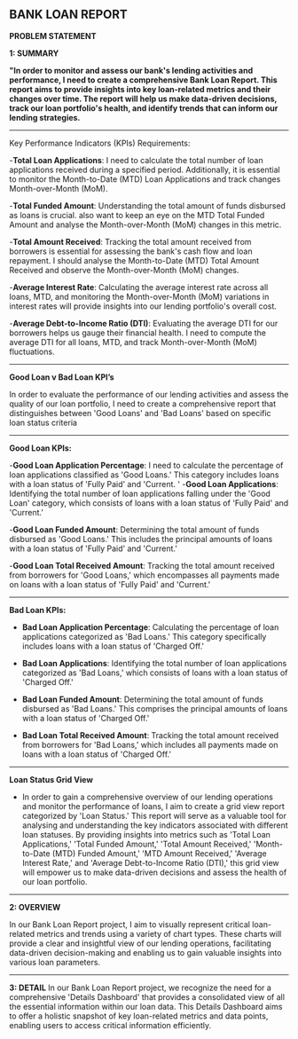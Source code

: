 ## BANK LOAN REPORT

**PROBLEM STATEMENT**

**1: SUMMARY**

**"In order to monitor and assess our bank's lending activities and performance, I need to create a comprehensive Bank Loan Report. This report aims to provide insights into key loan-related metrics and their changes over time. The report will help us make data-driven decisions, track our loan portfolio's health, and identify trends that can inform our lending strategies.**

***

Key Performance Indicators (KPIs) Requirements:

-**Total Loan Applications**: I need to calculate the total number of loan applications received during a specified period. Additionally, it is essential to monitor the Month-to-Date (MTD) Loan Applications and track changes Month-over-Month (MoM).

-**Total Funded Amount**: Understanding the total amount of funds disbursed as loans is crucial.  also want to keep an eye on the MTD Total Funded Amount and analyse the Month-over-Month (MoM) changes in this metric.

-**Total Amount Received**: Tracking the total amount received from borrowers is essential for assessing the bank's cash flow and loan repayment. I should analyse the Month-to-Date (MTD) Total Amount Received and observe the Month-over-Month (MoM) changes.

-**Average Interest Rate**: Calculating the average interest rate across all loans, MTD, and monitoring the Month-over-Month (MoM) variations in interest rates will provide insights into our lending portfolio's overall cost.

-**Average Debt-to-Income Ratio (DTI)**: Evaluating the average DTI for our borrowers helps us gauge their financial health. I need to compute the average DTI for all loans, MTD, and track Month-over-Month (MoM) fluctuations.

***

**Good Loan v Bad Loan KPI’s**

In order to evaluate the performance of our lending activities and assess the quality of our loan portfolio, I need to create a comprehensive report that distinguishes between 'Good Loans' and 'Bad Loans' based on specific loan status criteria

***

**Good Loan KPIs:**

-**Good Loan Application Percentage**: I need to calculate the percentage of loan applications classified as 'Good Loans.' This category includes loans with a loan status of 'Fully Paid' and 'Current.
'
-**Good Loan Applications**: Identifying the total number of loan applications falling under the 'Good Loan' category, which consists of loans with a loan status of 'Fully Paid' and 'Current.'

-**Good Loan Funded Amount**: Determining the total amount of funds disbursed as 'Good Loans.' This includes the principal amounts of loans with a loan status of 'Fully Paid' and 'Current.'

-**Good Loan Total Received Amount**: Tracking the total amount received from borrowers for 'Good Loans,' which encompasses all payments made on loans with a loan status of 'Fully Paid' and 'Current.'

***

**Bad Loan KPIs:**

- **Bad Loan Application Percentage**: Calculating the percentage of loan applications categorized as 'Bad Loans.' This category specifically includes loans with a loan status of 'Charged Off.'

- **Bad Loan Applications**: Identifying the total number of loan applications categorized as 'Bad Loans,' which consists of loans with a loan status of 'Charged Off.'

- **Bad Loan Funded Amount**: Determining the total amount of funds disbursed as 'Bad Loans.' This comprises the principal amounts of loans with a loan status of 'Charged Off.'

- **Bad Loan Total Received Amount**: Tracking the total amount received from borrowers for 'Bad Loans,' which includes all payments made on loans with a loan status of 'Charged Off.'

***

**Loan Status Grid View**

- In order to gain a comprehensive overview of our lending operations and monitor the performance of loans, I aim to create a grid view report categorized by 'Loan Status.' This report will serve as a valuable tool for analysing and understanding the key indicators associated with different loan statuses. By providing insights into metrics such as 'Total Loan Applications,' 'Total Funded Amount,' 'Total Amount Received,' 'Month-to-Date (MTD) Funded Amount,' 'MTD Amount Received,' 'Average Interest Rate,' and 'Average Debt-to-Income Ratio (DTI),' this grid view will empower us to make data-driven decisions and assess the health of our loan portfolio.

***

**2: OVERVIEW**

 In our Bank Loan Report project, I aim to visually represent critical loan-related metrics and trends using a variety of chart types. These charts will provide a clear and insightful view of our lending operations, facilitating data-driven decision-making and enabling us to gain valuable insights into various loan parameters.

 ***
 
 **3: DETAIL**
 In our Bank Loan Report project, we recognize the need for a comprehensive 'Details Dashboard' that provides a consolidated view of all the essential information within our loan data. This Details Dashboard aims to offer a holistic snapshot of key loan-related metrics and data points, enabling users to access critical information efficiently.


 


